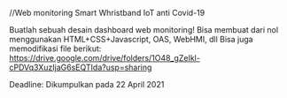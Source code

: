 //Web monitoring Smart Whristband IoT anti Covid-19


Buatlah sebuah desain dashboard web monitoring!
Bisa membuat dari nol menggunakan HTML+CSS+Javascript, OAS, WebHMI, dll
Bisa juga memodifikasi file berikut: https://drive.google.com/drive/folders/1O48_gZeIkl-cPDVq3XuzIjaG6sEQTIda?usp=sharing



Deadline: Dikumpulkan pada 22 April 2021


